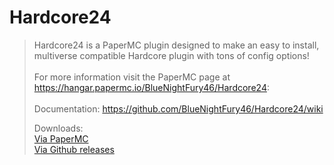 ﻿# Hardcore24
> Hardcore24 is a PaperMC plugin designed to make an easy to install,
multiverse compatible Hardcore plugin with tons of config options!
><br><br>For more information visit the PaperMC page at https://hangar.papermc.io/BlueNightFury46/Hardcore24:
><br><br>Documentation: https://github.com/BlueNightFury46/Hardcore24/wiki
> 
>Downloads:
> <br> [Via PaperMC](https://hangar.papermc.io/BlueNightFury46/Hardcore24)
> <br> [Via Github releases](https://github.com/BlueNightFury46/Hardcore24/releases)
